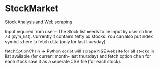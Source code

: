 # StockMarket
Stock Analysis and Web scraping 

Input required from user:-
The Stock list needs to be input by user on line 73 (sym_list). Currently it contains Nifty 50 stocks. You can also put index symbols here to fetch data (only for last thursday)

fetchOptionChain -> Python script will scrape NSE website for all stocks in list available (for current month- last thursday) and fetch option chain for each stock save it as a seperate CSV file (for each stock).


